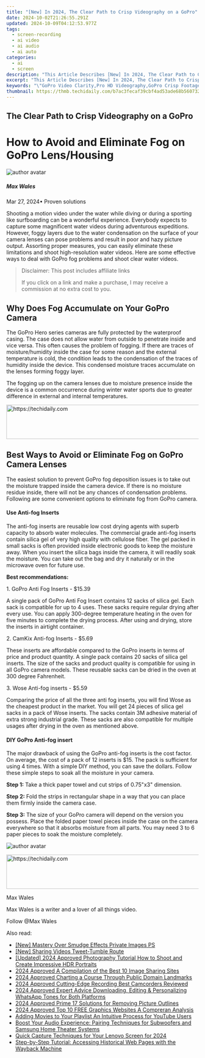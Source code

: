 ```yaml
---
title: "[New] In 2024, The Clear Path to Crisp Videography on a GoPro"
date: 2024-10-02T21:26:55.291Z
updated: 2024-10-09T04:12:53.977Z
tags: 
  - screen-recording
  - ai video
  - ai audio
  - ai auto
categories: 
  - ai
  - screen
description: "This Article Describes [New] In 2024, The Clear Path to Crisp Videography on a GoPro"
excerpt: "This Article Describes [New] In 2024, The Clear Path to Crisp Videography on a GoPro"
keywords: "\"GoPro Video Clarity,Pro HD Videography,GoPro Crisp Footage,Portable Videography Tips,Clear GoPro Recordings,Videography on a Budget,Mobile High-Quality Video\""
thumbnail: https://thmb.techidaily.com/b7ac3fecaf39cbf4ad53ade68b5607328fb5fc5fabf85fb01691cb6e94c786a0.jpg
---
```


## The Clear Path to Crisp Videography on a GoPro

# How to Avoid and Eliminate Fog on GoPro Lens/Housing

![author avatar](https://images.wondershare.com/filmora/article-images/max-wales-author.jpg)

##### Max Wales

 Mar 27, 2024• Proven solutions

 Shooting a motion video under the water while diving or during a sporting like surfboarding can be a wonderful experience. Everybody expects to capture some magnificent water videos during adventurous expeditions. However, foggy layers due to the water condensation on the surface of your camera lenses can pose problems and result in poor and hazy picture output. Assorting proper measures, you can easily eliminate these limitations and shoot high-resolution water videos. Here are some effective ways to deal with GoPro fog problems and shoot clear water videos.

>  Disclaimer: This post includes affiliate links
>
>  If you click on a link and make a purchase, I may receive a commission at no extra cost to you.
>

## Why Does Fog Accumulate on Your GoPro Camera

 The GoPro Hero series cameras are fully protected by the waterproof casing. The case does not allow water from outside to penetrate inside and vice versa. This often causes the problem of fogging. If there are traces of moisture/humidity inside the case for some reason and the external temperature is cold, the condition leads to the condensation of the traces of humidity inside the device. This condensed moisture traces accumulate on the lenses forming foggy layer.

 The fogging up on the camera lenses due to moisture presence inside the device is a common occurrence during winter water sports due to greater difference in external and internal temperatures.

<!-- affiliate ads begin -->
<a href="https://aligracehair.sjv.io/c/5597632/1902294/19272" target="_top" id="1902294">
  <img src="//a.impactradius-go.com/display-ad/19272-1902294" border="0" alt="https://techidaily.com" width="728" height="90"/>
</a>
<img height="0" width="0" src="https://aligracehair.sjv.io/i/5597632/1902294/19272" style="position:absolute;visibility:hidden;" border="0" />
<!-- affiliate ads end -->

## Best Ways to Avoid or Eliminate Fog on GoPro Camera Lenses

 The easiest solution to prevent GoPro fog deposition issues is to take out the moisture trapped inside the camera device. If there is no moisture residue inside, there will not be any chances of condensation problems. Following are some convenient options to eliminate fog from GoPro camera.

#### Use Anti-fog Inserts

 The anti-fog inserts are reusable low cost drying agents with superb capacity to absorb water molecules. The commercial grade anti-fog inserts contain silica gel of very high quality with cellulose fiber. The gel packed in small sacks is often provided inside electronic goods to keep the moisture away. When you insert the silica bags inside the camera, it will readily soak the moisture. You can take out the bag and dry it naturally or in the microwave oven for future use.

**Best recommendations:**

 1\. GoPro Anti Fog Inserts - $15.39

 A single pack of GoPro Anti Fog Insert contains 12 sacks of silica gel. Each sack is compatible for up to 4 uses. These sacks require regular drying after every use. You can apply 300-degree temperature heating in the oven for five minutes to complete the drying process. After using and drying, store the inserts in airtight container.

 2\. CamKix Anti-fog Inserts - $5.69

 These inserts are affordable compared to the GoPro inserts in terms of price and product quantity. A single pack contains 20 sacks of silica gel inserts. The size of the sacks and product quality is compatible for using in all GoPro camera models. These reusable sacks can be dried in the oven at 300 degree Fahrenheit.

 3\. Wose Anti-fog inserts - $5.59

 Comparing the price of all the three anti fog inserts, you will find Wose as the cheapest product in the market. You will get 24 pieces of silica gel sacks in a pack of Wose inserts. The sacks contain 3M adhesive material of extra strong industrial grade. These sacks are also compatible for multiple usages after drying in the oven as mentioned above.

#### DIY GoPro Anti-fog insert

 The major drawback of using the GoPro anti-fog inserts is the cost factor. On average, the cost of a pack of 12 inserts is $15\. The pack is sufficient for using 4 times. With a simple DIY method, you can save the dollars. Follow these simple steps to soak all the moisture in your camera.

**Step 1:** Take a thick paper towel and cut strips of 0.75"x3" dimension.

**Step 2:** Fold the strips in rectangular shape in a way that you can place them firmly inside the camera case.

**Step 3:** The size of your GoPro camera will depend on the version you possess. Place the folded paper towel pieces inside the case on the camera everywhere so that it absorbs moisture from all parts. You may need 3 to 6 paper pieces to soak the moisture completely.

![author avatar](https://images.wondershare.com/filmora/article-images/max-wales-author.jpg)

<!-- affiliate ads begin -->
<a href="https://appsumo.8odi.net/c/5597632/2105866/7443" target="_top" id="2105866">
  <img src="//a.impactradius-go.com/display-ad/7443-2105866" border="0" alt="https://techidaily.com" width="728" height="90"/>
</a>
<img height="0" width="0" src="https://appsumo.8odi.net/i/5597632/2105866/7443" style="position:absolute;visibility:hidden;" border="0" />
<!-- affiliate ads end -->

Max Wales

Max Wales is a writer and a lover of all things video.

Follow @Max Wales


<ins class="adsbygoogle"
     style="display:block"
     data-ad-format="autorelaxed"
     data-ad-client="ca-pub-7571918770474297"
     data-ad-slot="1223367746"></ins>



<ins class="adsbygoogle"
     style="display:block"
     data-ad-client="ca-pub-7571918770474297"
     data-ad-slot="8358498916"
     data-ad-format="auto"
     data-full-width-responsive="true"></ins>


<span class="atpl-alsoreadstyle">Also read:</span>
<div><ul>
<li><a href="https://extra-skills.techidaily.com/new-mastery-over-smudge-effects-private-images-ps/"><u>[New] Mastery Over Smudge Effects Private Images PS</u></a></li>
<li><a href="https://twitter-videos.techidaily.com/new-sharing-videos-tweet-tumble-route/"><u>[New] Sharing Videos Tweet-Tumble Route</u></a></li>
<li><a href="https://fox-glue.techidaily.com/1718955776982-updated-2024-approved-photography-tutorial-how-to-shoot-and-create-impressive-hdr-portraits/"><u>[Updated] 2024 Approved Photography Tutorial How to Shoot and Create Impressive HDR Portraits</u></a></li>
<li><a href="https://fox-glue.techidaily.com/2024-approved-a-compilation-of-the-best-10-image-sharing-sites/"><u>2024 Approved A Compilation of the Best 10 Image Sharing Sites</u></a></li>
<li><a href="https://fox-glue.techidaily.com/2024-approved-charting-a-course-through-public-domain-landmarks/"><u>2024 Approved Charting a Course Through Public Domain Landmarks</u></a></li>
<li><a href="https://fox-glue.techidaily.com/2024-approved-cutting-edge-recording-best-camcorders-reviewed/"><u>2024 Approved Cutting-Edge Recording Best Camcorders Reviewed</u></a></li>
<li><a href="https://some-techniques.techidaily.com/2024-approved-expert-advice-downloading-editing-and-personalizing-whatsapp-tones-for-both-platforms/"><u>2024 Approved Expert Advice Downloading, Editing & Personalizing WhatsApp Tones for Both Platforms</u></a></li>
<li><a href="https://extra-support.techidaily.com/2024-approved-prime-17-solutions-for-removing-picture-outlines/"><u>2024 Approved Prime 17 Solutions for Removing Picture Outlines</u></a></li>
<li><a href="https://fox-glue.techidaily.com/2024-approved-top-10-free-graphics-websites-a-compreran-analysis/"><u>2024 Approved Top 10 FREE Graphics Websites A Compreran Analysis</u></a></li>
<li><a href="https://fox-glue.techidaily.com/adding-movies-to-your-playlist-an-intuitive-process-for-youtube-users/"><u>Adding Movies to Your Playlist An Intuitive Process for YouTube Users</u></a></li>
<li><a href="https://techtrends.techidaily.com/boost-your-audio-experience-pairing-techniques-for-subwoofers-and-samsung-home-theater-systems/"><u>Boost Your Audio Experience: Pairing Techniques for Subwoofers and Samsung Home Theater Systems</u></a></li>
<li><a href="https://remote-screen-capture.techidaily.com/quick-capture-techniques-for-your-lenovo-screen-for-2024/"><u>Quick Capture Techniques for Your Lenovo Screen for 2024</u></a></li>
<li><a href="https://technical-tips.techidaily.com/step-by-step-tutorial-accessing-historical-web-pages-with-the-wayback-machine/"><u>Step-by-Step Tutorial: Accessing Historical Web Pages with the Wayback Machine</u></a></li>
</ul></div>


